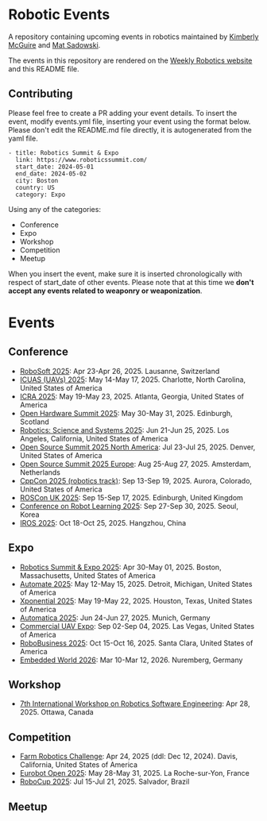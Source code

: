 # Robotic Events
A repository containing upcoming events in robotics maintained by [Kimberly McGuire](https://www.linkedin.com/in/knmcguire/) and [Mat Sadowski](https://www.linkedin.com/in/mateuszsadowski/).

The events in this repository are rendered on the [Weekly Robotics website](https://www.weeklyrobotics.com/events) and this README file.

## Contributing

Please feel free to create a PR adding your event details. To insert the event, modify events.yml file, inserting your event using the format below. Please don't edit the README.md file directly, it is autogenerated from the yaml file.

```
- title: Robotics Summit & Expo
  link: https://www.roboticssummit.com/
  start_date: 2024-05-01
  end_date: 2024-05-02
  city: Boston
  country: US
  category: Expo
```

Using any of the categories:
* Conference
* Expo
* Workshop
* Competition
* Meetup

When you insert the event, make sure it is inserted chronologically with respect of start_date of other events. Please note that at this time we **don't accept any events related to weaponry or weaponization**.

# Events


## Conference


* [RoboSoft 2025](https://robosoft2025.org/): Apr 23-Apr 26, 2025. Lausanne, Switzerland
* [ICUAS (UAVs) 2025](https://uasconferences.com/2025_icuas/): May 14-May 17, 2025. Charlotte, North Carolina, United States of America
* [ICRA 2025](https://2025.ieee-icra.org/): May 19-May 23, 2025. Atlanta, Georgia, United States of America
* [Open Hardware Summit 2025](https://2025.oshwa.org/): May 30-May 31, 2025. Edinburgh, Scotland
* [Robotics: Science and Systems 2025](https://roboticsconference.org/2025/): Jun 21-Jun 25, 2025. Los Angeles, California, United States of America
* [Open Source Summit 2025 North America](https://events.linuxfoundation.org/open-source-summit-north-america/): Jul 23-Jul 25, 2025. Denver, United States of America
* [Open Source Summit 2025 Europe](https://events.linuxfoundation.org/open-source-summit-europe/): Aug 25-Aug 27, 2025. Amsterdam, Netherlands
* [CppCon 2025 (robotics track)](https://cppcon.org/robotics-track/): Sep 13-Sep 19, 2025. Aurora, Colorado, United States of America
* [ROSCon UK 2025](https://roscon.org.uk): Sep 15-Sep 17, 2025. Edinburgh, United Kingdom
* [Conference on Robot Learning 2025](https://www.corl.org/home): Sep 27-Sep 30, 2025. Seoul, Korea
* [IROS 2025](http://www.iros25.org/): Oct 18-Oct 25, 2025. Hangzhou, China

## Expo


* [Robotics Summit & Expo 2025](https://www.roboticssummit.com/): Apr 30-May 01, 2025. Boston, Massachusetts, United States of America
* [Automate 2025](https://www.automateshow.com/): May 12-May 15, 2025. Detroit, Michigan, United States of America
* [Xponential 2025](https://xponential.org/): May 19-May 22, 2025. Houston, Texas, United States of America
* [Automatica 2025](https://automatica-munich.com/en/): Jun 24-Jun 27, 2025. Munich, Germany
* [Commercial UAV Expo](https://www.expouav.com): Sep 02-Sep 04, 2025. Las Vegas, United States of America
* [RoboBusiness 2025](https://www.robobusiness.com/): Oct 15-Oct 16, 2025. Santa Clara, United States of America
* [Embedded World 2026](https://www.embedded-world.de/en): Mar 10-Mar 12, 2026. Nuremberg, Germany

## Workshop


* [7th International Workshop on Robotics Software Engineering](https://rose-workshops.github.io/rose2025/): Apr 28, 2025. Ottawa, Canada

## Competition


* [Farm Robotics Challenge](https://farmroboticschallenge.ai/): Apr 24, 2025 (ddl: Dec 12, 2024). Davis, California, United States of America
* [Eurobot Open 2025](https://www.eurobot.org): May 28-May 31, 2025. La Roche-sur-Yon, France
* [RoboCup 2025](https://2025.robocup.org/): Jul 15-Jul 21, 2025. Salvador, Brazil

## Meetup


